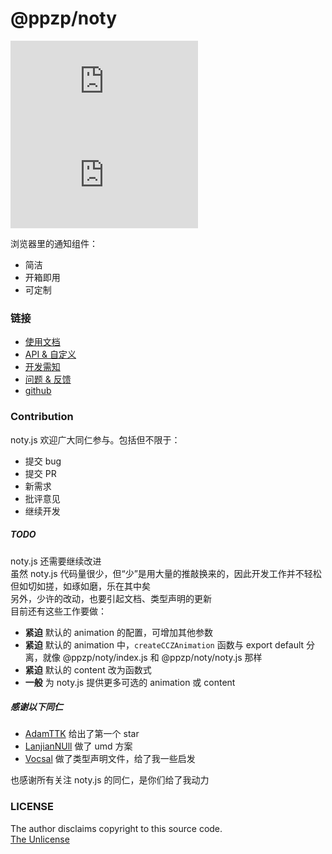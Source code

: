 # @ppzp/noty
[![license](https://img.shields.io/github/license/ppz-pro/noty.js)](https://github.com/ppz-pro/noty.js/blob/main/LICENSE)
[![release](https://img.shields.io/github/release/ppz-pro/noty.js)](https://github.com/ppz-pro/noty.js/releases)

浏览器里的通知组件：
+ 简洁
+ 开箱即用
+ 可定制

### 链接
+ [使用文档](https://ppz-pro.github.io/noty.js/docs/)
+ [API & 自定义](https://github.com/ppz-pro/noty.js/blob/main/docs/custom.md)
+ [开发需知](https://github.com/ppz-pro/noty.js/blob/main/docs/dev.md)
+ [问题 & 反馈](https://github.com/ppz-pro/noty.js/issues)
+ [github](https://github.com/ppz-pro/noty.js)

### Contribution
noty.js 欢迎广大同仁参与。包括但不限于：
+ 提交 bug
+ 提交 PR
+ 新需求
+ 批评意见
+ 继续开发

##### TODO
noty.js 还需要继续改进  
虽然 noty.js 代码量很少，但“少”是用大量的推敲换来的，因此开发工作并不轻松  
但如切如搓，如琢如磨，乐在其中矣  
另外，少许的改动，也要引起文档、类型声明的更新  
目前还有这些工作要做：
+ **紧迫** 默认的 animation 的配置，可增加其他参数
+ **紧迫** 默认的 animation 中，```createCCZAnimation``` 函数与 export default 分离，就像 @ppzp/noty/index.js 和 @ppzp/noty/noty.js 那样
+ **紧迫** 默认的 content 改为函数式
+ **一般** 为 noty.js 提供更多可选的 animation 或 content

##### 感谢以下同仁
+ [AdamTTK](https://github.com/adamTTK) 给出了第一个 star
+ [LanjianNUll](https://github.com/LanjianNUll) 做了 umd 方案
+ [Vocsal](https://github.com/Vocsal) 做了类型声明文件，给了我一些启发

也感谢所有关注 noty.js 的同仁，是你们给了我动力

### LICENSE
The author disclaims copyright to this source code.  
[The Unlicense](https://unlicense.org/)